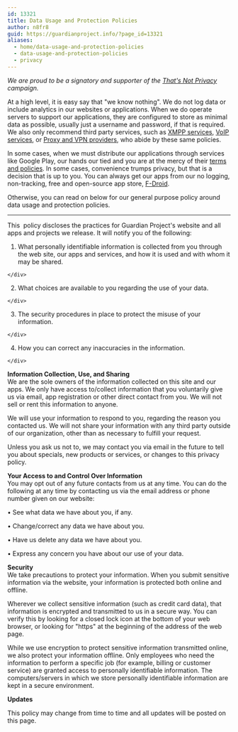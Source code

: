 ```yaml
---
id: 13321
title: Data Usage and Protection Policies
author: n8fr8
guid: https://guardianproject.info/?page_id=13321
aliases:
  - home/data-usage-and-protection-policies
  - data-usage-and-protection-policies
  - privacy
---
```

_We are proud to be a signatory and supporter of the [That's Not Privacy](https://www.thatsnotprivacy.com/) campaign._

At a high level, it is easy say that "we know nothing". We do not log data or include analytics in our websites or applications. When we do operate servers to support our applications, they are configured to store as minimal data as possible, usually just a username and password, if that is required. We also only recommend third party services, such as [XMPP services](https://www.otr.im/chat.html), [VoIP services](https://ostel.co), or [Proxy and VPN providers](https://torproject.org), who abide by these same policies.

In some cases, when we must distribute our applications through services like Google Play, our hands our tied and you are at the mercy of their [terms and policies](https://play.google.com/about/play-terms.html). In some cases, convenience trumps privacy, but that is a decision that is up to you. You can always get our apps from our no logging, non-tracking, free and open-source app store, [F-Droid](/fdroid).

Otherwise, you can read on below for our general purpose policy around data usage and protection policies.

* * *

This  policy discloses the practices for Guardian Project's website and all apps and projects we release. It will notify you of the following:

  1. <div>
      What personally identifiable information is collected from you through the web site, our apps and services, and how it is used and with whom it may be shared.
    </div>

  2. <div>
      What choices are available to you regarding the use of your data.
    </div>

  3. <div>
      The security procedures in place to protect the misuse of your information.
    </div>

  4. <div>
      How you can correct any inaccuracies in the information.
    </div>

**Information Collection, Use, and Sharing**  
We are the sole owners of the information collected on this site and our apps. We only have access to/collect information that you voluntarily give us via email, app registration or other direct contact from you. We will not sell or rent this information to anyone.

We will use your information to respond to you, regarding the reason you contacted us. We will not share your information with any third party outside of our organization, other than as necessary to fulfill your request.

Unless you ask us not to, we may contact you via email in the future to tell you about specials, new products or services, or changes to this privacy policy.

**Your Access to and Control Over Information**  
You may opt out of any future contacts from us at any time. You can do the following at any time by contacting us via the email address or phone number given on our website:

• See what data we have about you, if any.

• Change/correct any data we have about you.

• Have us delete any data we have about you.

• Express any concern you have about our use of your data.

**Security**  
We take precautions to protect your information. When you submit sensitive information via the website, your information is protected both online and offline.

Wherever we collect sensitive information (such as credit card data), that information is encrypted and transmitted to us in a secure way. You can verify this by looking for a closed lock icon at the bottom of your web browser, or looking for "https" at the beginning of the address of the web page.

While we use encryption to protect sensitive information transmitted online, we also protect your information offline. Only employees who need the information to perform a specific job (for example, billing or customer service) are granted access to personally identifiable information. The computers/servers in which we store personally identifiable information are kept in a secure environment.

**Updates**

This policy may change from time to time and all updates will be posted on this page.

&nbsp;